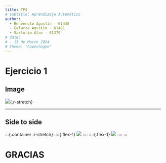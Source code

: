 ```yaml
---
title: TP4
# subtitle: Aprendizaje Automático
author:
  - Benvenuto Agustín - 61448
  - Galarza Agustín - 61481
  - Sartorio Alan - 61379
# date:
# - 13 de Marzo 2024
# theme: "Copenhagen"
---
```


# Ejercicio 1

## Image

![](./plots/.svg){.r-stretch}

---

## Side to side

:::{.container .r-stretch}
::::{.flex-1}
![](./plots/.gif)
::::
::::{.flex-1}
![](./plots/.svg)
::::
:::

# GRACIAS
